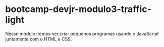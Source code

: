 # bootcamp-devjr-modulo3-traffic-light
Nesse módulo iremos ver criar pequenos programas usando o JavaScript juntamente com o HTML e CSS.

